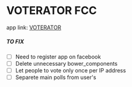 # VOTERATOR FCC
app link: [VOTERATOR](https://voterator.herokuapp.com/)

##### TO FIX
- [ ] Need to register app on facebook
- [ ] Delete unnecessary bower_components
- [ ] Let people to vote only once per IP address
- [ ] Separete main polls from user's